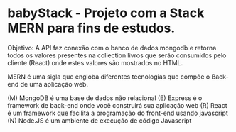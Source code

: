 # babyStack - Projeto com a Stack MERN para fins de estudos.

Objetivo: A API faz conexão com o banco de dados mongodb e retorna todos os valores presentes na collection livros que serão consumidos pelo cliente (React) onde estes valores são mostrados no HTML.

MERN é uma sigla que engloba diferentes tecnologias que compõe o Back-end de uma aplicação web.

(M) MongoDB é uma base de dados não relacional
(E)  Express é o framework de back-end onde você construirá sua aplicação web
(R)  React é um framework que facilita a programação do front-end usando javascript
(N)  Node.JS é um ambiente de execução de código Javascript
